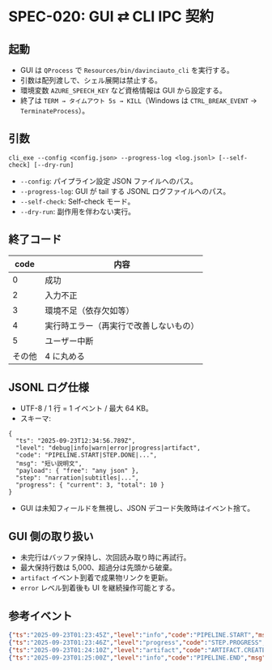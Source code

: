 # SPEC-020: GUI ⇄ CLI IPC 契約

## 起動
- GUI は `QProcess` で `Resources/bin/davinciauto_cli` を実行する。
- 引数は配列渡しで、シェル展開は禁止する。
- 環境変数 `AZURE_SPEECH_KEY` など資格情報は GUI から設定する。
- 終了は `TERM → タイムアウト 5s → KILL`（Windows は `CTRL_BREAK_EVENT` → `TerminateProcess`）。

## 引数
```
cli_exe --config <config.json> --progress-log <log.jsonl> [--self-check] [--dry-run]
```
- `--config`: パイプライン設定 JSON ファイルへのパス。
- `--progress-log`: GUI が tail する JSONL ログファイルへのパス。
- `--self-check`: Self-check モード。
- `--dry-run`: 副作用を伴わない実行。

## 終了コード
| code | 内容 |
| ---- | ---- |
| 0 | 成功 |
| 2 | 入力不正 |
| 3 | 環境不足（依存欠如等） |
| 4 | 実行時エラー（再実行で改善しないもの） |
| 5 | ユーザー中断 |
| その他 | 4 に丸める |

## JSONL ログ仕様
- UTF-8 / 1 行 = 1 イベント / 最大 64 KB。
- スキーマ:
```jsonc
{
  "ts": "2025-09-23T12:34:56.789Z",
  "level": "debug|info|warn|error|progress|artifact",
  "code": "PIPELINE.START|STEP.DONE|...",
  "msg": "短い説明文",
  "payload": { "free": "any json" },
  "step": "narration|subtitles|...",
  "progress": { "current": 3, "total": 10 }
}
```
- GUI は未知フィールドを無視し、JSON デコード失敗時はイベント捨て。

## GUI 側の取り扱い
- 未完行はバッファ保持し、次回読み取り時に再試行。
- 最大保持行数は 5,000、超過分は先頭から破棄。
- `artifact` イベント到着で成果物リンクを更新。
- `error` レベル到着後も UI を継続操作可能とする。

## 参考イベント
```json
{"ts":"2025-09-23T01:23:45Z","level":"info","code":"PIPELINE.START","msg":"Start","payload":{"version":"1"}}
{"ts":"2025-09-23T01:23:46Z","level":"progress","code":"STEP.PROGRESS","msg":"Transcribing","progress":{"current":2,"total":7}}
{"ts":"2025-09-23T01:24:10Z","level":"artifact","code":"ARTIFACT.CREATED","msg":"WAV exported","payload":{"path":"/abs/out/foo.wav"}}
{"ts":"2025-09-23T01:25:00Z","level":"info","code":"PIPELINE.END","msg":"Done"}
```
